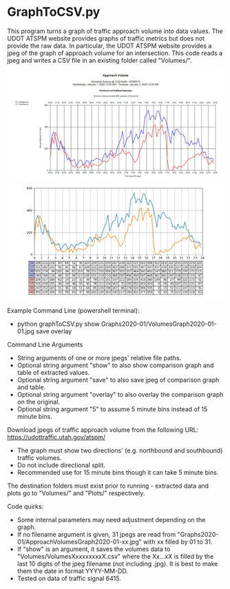 # GraphToCSV.py

This program turns a graph of traffic approach volume into data values. The UDOT ATSPM website provides graphs of traffic metrics but does not provide the raw data. In particular, the UDOT ATSPM website provides a jpeg of the graph of approach volume for an intersection. This code reads a jpeg and writes a CSV file in an existing folder called "Volumes/".

![alt text](./Example/ApproachVolumesGraph2020-01-01.jpg)
![alt text](./Example/extracted2020-01-01.jpg)

Example Command Line (powershell terminal):
- python graphToCSV.py show Graphs2020-01/VolumesGraph2020-01-01.jpg save overlay

Command Line Arguments
- String arguments of one or more jpegs' relative file paths.
- Optional string argument "show" to also show comparison graph and table of extracted values.
- Optional string argument "save" to also save jpeg of comparison graph and table.
- Optional string argument "overlay" to also overlay the comparison graph on the original.
- Optional string argument "5" to assume 5 minute bins instead of 15 minute bins.

Download jpegs of traffic approach volume from the following URL:
https://udottraffic.utah.gov/atspm/
- The graph must show two directions' (e.g. northbound and southbound) traffic volumes.
- Do not include directional split.
- Recommended use for 15 minute bins though it can take 5 minute bins.

The destination folders must exist prior to running - extracted data and plots go to "Volumes/" and "Plots/" respectively.

Code quirks:
- Some internal parameters may need adjustment depending on the graph.
- If no filename argument is given, 31 jpegs are read from "Graphs2020-01/ApproachVolumesGraph2020-01-xx.jpg" with xx filled by 01 to 31.
- If "show" is an argument, it saves the volumes data to "Volumes/VolumesXxxxxxxxxX.csv" where the Xx...xX is filled by the last 10 digits of the jpeg filename (not including .jpg). It is best to make them the date in format YYYY-MM-DD.
- Tested on data of traffic signal 6415.
